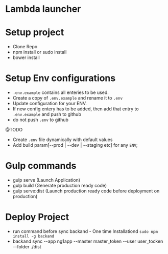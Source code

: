 # Lambda launcher

# Setup project
- Clone Repo
- npm install or sudo install
- bower install

# Setup Env configurations
- `.env.example` contains all enteries to be used.
- Create a copy of `.env.example` and rename it to `.env`
- Update configuration for your ENV.
- If new config entery has to be added, then add that entry to `.env.example` and push to github
- do not push `.env` to github

@TODO 
- Create `.env` file dynamically with default values
- Add build param[--prod | --dev | --staging etc] for any `ENV`;

# Gulp commands
- gulp serve (Launch Application)
- gulp build (Generate production ready code)
- gulp serve:dist (Launch production ready code before deployment on production)

# Deploy Project
- run command before sync backand - One time Installationd
`sudo npm install -g backand`
- backand sync --app ng1app --master master_token --user user_tocken --folder ./dist

